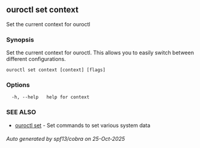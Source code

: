## ouroctl set context

Set the current context for ouroctl

### Synopsis

Set the current context for ouroctl. This allows you to easily switch between different configurations.

```
ouroctl set context [context] [flags]
```

### Options

```
  -h, --help   help for context
```

### SEE ALSO

* [ouroctl set](ouroctl_set.md)	 - Set commands to set various system data

###### Auto generated by spf13/cobra on 25-Oct-2025
